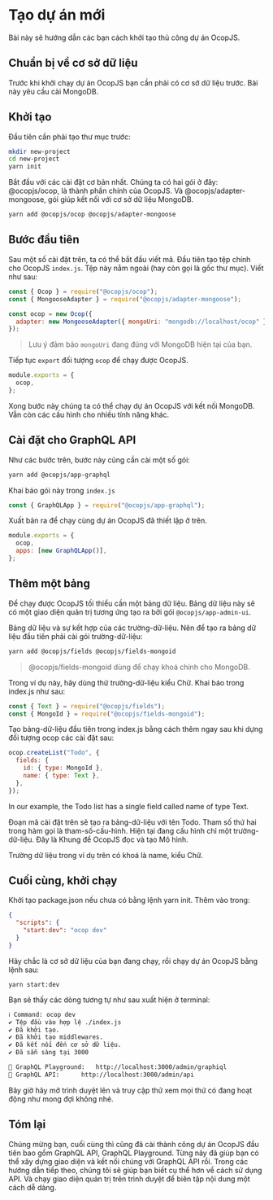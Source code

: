 # Tạo dự án mới

Bài này sẽ hướng dẫn các bạn cách khởi tạo thủ công dự án OcopJS.

## Chuẩn bị về cơ sở dữ liệu

Trước khi khởi chạy dự án OcopJS bạn cần phải có cơ sở dữ liệu trước. Bài này
yêu cầu cài MongoDB.

## Khởi tạo

Đầu tiên cần phải tạo thư mục trước:

```sh
mkdir new-project
cd new-project
yarn init
```

Bắt đầu với các cài đặt cơ bản nhất. Chúng ta có hai gói ở đây: @ocopjs/ocop, là
thành phần chính của OcopJS. Và @ocopjs/adapter-mongoose, gói giúp kết nối với
cơ sở dữ liệu MongoDB.

```sh
yarn add @ocopjs/ocop @ocopjs/adapter-mongoose
```

## Bước đầu tiên

Sau một số cài đặt trên, ta có thể bắt đầu viết mã. Đầu tiên tạo tệp chính cho
OcopJS `index.js`. Tệp này nằm ngoài (hay còn gọi là gốc thư mục). Viết như sau:

```js
const { Ocop } = require("@ocopjs/ocop");
const { MongooseAdapter } = require("@ocopjs/adapter-mongoose");

const ocop = new Ocop({
  adapter: new MongooseAdapter({ mongoUri: "mongodb://localhost/ocop" }),
});
```

> Lưu ý đảm bảo `mongoUri` đang đúng với MongoDB hiện tại của bạn.

Tiếp tục `export` đối tượng `ocop` để chạy được OcopJS.

```js
module.exports = {
  ocop,
};
```

Xong bước này chúng ta có thể chạy dự án OcopJS với kết nối MongoDB. Vẫn còn các
cấu hình cho nhiều tính năng khác.

## Cài đặt cho GraphQL API

Như các bước trên, bước này cũng cần cài một số gói:

```sh
yarn add @ocopjs/app-graphql
```

Khai báo gói này trong `index.js`

```js
const { GraphQLApp } = require("@ocopjs/app-graphql");
```

Xuất bản ra để chạy cùng dự án OcopJS đã thiết lập ở trên.

```js
module.exports = {
  ocop,
  apps: [new GraphQLApp()],
};
```

## Thêm một bảng

Để chạy được OcopJS tối thiểu cần một bảng dữ liệu. Bảng dữ liệu này sẽ có một
giao diện quản trị tương ứng tạo ra bởi gói `@ocopjs/app-admin-ui`.

Bảng dữ liệu và sự kết hợp của các trường-dữ-liệu. Nên để tạo ra bảng dữ liệu
đầu tiên phải cài gói trường-dữ-liệu:

```sh
yarn add @ocopjs/fields @ocopjs/fields-mongoid
```

> @ocopjs/fields-mongoid dùng để chạy khoá chính cho MongoDB.

Trong ví dụ này, hãy dùng thử trường-dữ-liệu kiểu Chữ. Khai báo trong index.js
như sau:

```js
const { Text } = require("@ocopjs/fields");
const { MongoId } = require("@ocopjs/fields-mongoid");
```

Tạo bảng-dữ-liệu đầu tiên trong index.js bằng cách thêm ngay sau khi dựng đối
tượng ocop các cài đặt sau:

```js
ocop.createList("Todo", {
  fields: {
    id: { type: MongoId },
    name: { type: Text },
  },
});
```

In our example, the Todo list has a single field called name of type Text.

Đoạn mã cài đặt trên sẽ tạo ra bảng-dữ-liệu với tên Todo. Tham số thứ hai trong
hàm gọi là tham-số-cấu-hình. Hiện tại đang cấu hình chỉ một trường-dữ-liệu. Đây
là Khung để OcopJS đọc và tạo Mô hình.

Trường dữ liệu trong ví dụ trên có khoá là name, kiểu Chữ.

## Cuối cùng, khởi chạy

Khởi tạo package.json nếu chưa có bằng lệnh yarn init. Thêm vào trong:

```json
{
  "scripts": {
    "start:dev": "ocop dev"
  }
}
```

Hãy chắc là cơ sở dữ liệu của bạn đang chạy, rồi chạy dự án OcopJS bằng lệnh
sau:

```
yarn start:dev
```

Bạn sẽ thấy các dòng tương tự như sau xuất hiện ở terminal:

```sh
ℹ Command: ocop dev
✔ Tệp đầu vào hợp lệ ./index.js
✔ Đã khởi tạo.
✔ Đã khởi tạo middlewares.
✔ Đã kết nối đến cơ sở dữ liệu.
✔ Đã sẵn sàng tại 3000

🔗 GraphQL Playground:	http://localhost:3000/admin/graphiql
🔗 GraphQL API:		http://localhost:3000/admin/api
```

Bây giờ hãy mở trình duyệt lên và truy cập thử xem mọi thứ có đang hoạt động như
mong đợi không nhé.

## Tóm lại

Chúng mừng bạn, cuối cùng thì cũng đã cài thành công dự án OcopJS đầu tiên bao
gồm GraphQL API, GraphQL Playground. Từng nãy đã giúp bạn có thể xây dựng giao
diện và kết nối chúng với GraphQL API rồi. Trong các hướng dẫn tiếp theo, chúng
tôi sẽ giúp bạn biết cụ thể hơn về cách sử dụng API. Và chạy giao diện quản trị
trên trình duyệt để biên tập nội dung một cách dễ dàng.
